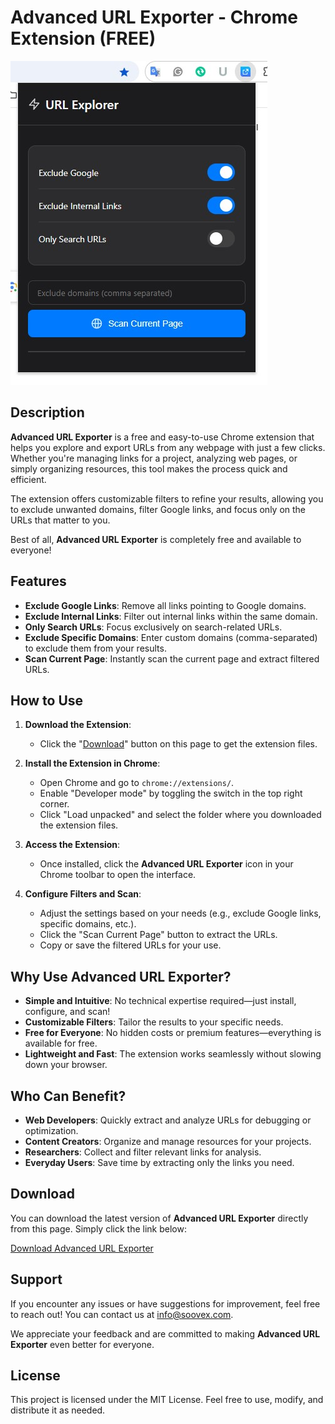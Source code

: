 # **Advanced URL Exporter - Chrome Extension** (FREE)

![URL Explorer](icons/Screenshot.jpg)

## **Description**

**Advanced URL Exporter** is a free and easy-to-use Chrome extension that helps you explore and export URLs from any webpage with just a few clicks. Whether you're managing links for a project, analyzing web pages, or simply organizing resources, this tool makes the process quick and efficient.

The extension offers customizable filters to refine your results, allowing you to exclude unwanted domains, filter Google links, and focus only on the URLs that matter to you.

Best of all, **Advanced URL Exporter** is completely free and available to everyone!

## **Features**

- **Exclude Google Links**: Remove all links pointing to Google domains.
- **Exclude Internal Links**: Filter out internal links within the same domain.
- **Only Search URLs**: Focus exclusively on search-related URLs.
- **Exclude Specific Domains**: Enter custom domains (comma-separated) to exclude them from your results.
- **Scan Current Page**: Instantly scan the current page and extract filtered URLs.

## **How to Use**

1. **Download the Extension**:
   - Click the "[Download](https://github.com/imustafijur/ULR-Export-Chrome-Extensions/releases)" button on this page to get the extension files.

2. **Install the Extension in Chrome**:
   - Open Chrome and go to `chrome://extensions/`.
   - Enable "Developer mode" by toggling the switch in the top right corner.
   - Click "Load unpacked" and select the folder where you downloaded the extension files.

3. **Access the Extension**:
   - Once installed, click the **Advanced URL Exporter** icon in your Chrome toolbar to open the interface.

4. **Configure Filters and Scan**:
   - Adjust the settings based on your needs (e.g., exclude Google links, specific domains, etc.).
   - Click the "Scan Current Page" button to extract the URLs.
   - Copy or save the filtered URLs for your use.

## **Why Use Advanced URL Exporter?**

- **Simple and Intuitive**: No technical expertise required—just install, configure, and scan!
- **Customizable Filters**: Tailor the results to your specific needs.
- **Free for Everyone**: No hidden costs or premium features—everything is available for free.
- **Lightweight and Fast**: The extension works seamlessly without slowing down your browser.

## **Who Can Benefit?**

- **Web Developers**: Quickly extract and analyze URLs for debugging or optimization.
- **Content Creators**: Organize and manage resources for your projects.
- **Researchers**: Collect and filter relevant links for analysis.
- **Everyday Users**: Save time by extracting only the links you need.

## **Download**

You can download the latest version of **Advanced URL Exporter** directly from this page. Simply click the link below:

[Download Advanced URL Exporter](https://github.com/imustafijur/ULR-Export-Chrome-Extensions/releases)

## **Support**

If you encounter any issues or have suggestions for improvement, feel free to reach out! You can contact us at [info@soovex.com](mailto:info@soovex.com).

We appreciate your feedback and are committed to making **Advanced URL Exporter** even better for everyone.

## **License**

This project is licensed under the MIT License. Feel free to use, modify, and distribute it as needed.

